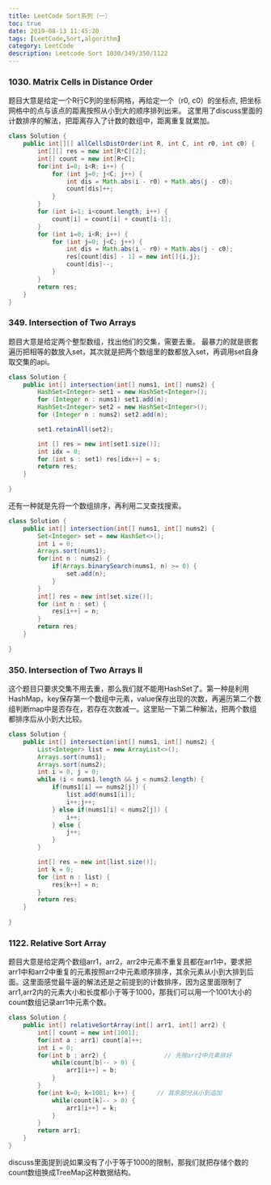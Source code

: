 ```yaml
---
title: LeetCode Sort系列（一）
toc: true
date: 2019-08-13 11:45:20
tags: [LeetCode,Sort,algorithm]
category: LeetCode
description: Leetcode Sort 1030/349/350/1122
---
```


### 1030. Matrix Cells in Distance Order
题目大意是给定一个R行C列的坐标网格，再给定一个（r0, c0）的坐标点, 把坐标网格中的点与该点的距离按照从小到大的顺序排列出来。
这里用了discuss里面的计数排序的解法，把距离存入了计数的数组中，距离重复就累加。

```Java Solution https://leetcode.com/problems/matrix-cells-in-distance-order/ Matrix Cells in Distance Order
class Solution {
    public int[][] allCellsDistOrder(int R, int C, int r0, int c0) {
        int[][] res = new int[R*C][2];
        int[] count = new int[R+C];
        for(int i=0; i<R; i++) {
            for (int j=0; j<C; j++) {
                int dis = Math.abs(i - r0) + Math.abs(j - c0);
                count[dis]++;
            }
        }
        for (int i=1; i<count.length; i++) {
            count[i] = count[i] + count[i-1];
        }
        for (int i=0; i<R; i++) {
            for (int j=0; j<C; j++) {
                int dis = Math.abs(i - r0) + Math.abs(j - c0);
                res[count[dis] - 1] = new int[]{i,j};
                count[dis]--;
            }
        }
        return res;
    }
}
```
### 349. Intersection of Two Arrays
题目大意是给定两个整型数组，找出他们的交集，需要去重。
最暴力的就是嵌套遍历把相等的数放入set，其次就是把两个数组里的数都放入set，再调用set自身取交集的api。
```Java Solution https://leetcode.com/problems/intersection-of-two-arrays/ intersection-of-two-arrays
class Solution {
    public int[] intersection(int[] nums1, int[] nums2) {
        HashSet<Integer> set1 = new HashSet<Integer>();
    	for (Integer n : nums1) set1.add(n);
    	HashSet<Integer> set2 = new HashSet<Integer>();
    	for (Integer n : nums2) set2.add(n);

   		set1.retainAll(set2);

    	int [] res = new int[set1.size()];
    	int idx = 0;
    	for (int s : set1) res[idx++] = s;
    	return res;
    }
     
} 
```
还有一种就是先将一个数组排序，再利用二叉查找搜索。
```Java Solution https://leetcode.com/problems/intersection-of-two-arrays/ intersection-of-two-arrays
class Solution {
    public int[] intersection(int[] nums1, int[] nums2) {
        Set<Integer> set = new HashSet<>();
		int i = 0;
		Arrays.sort(nums1);
		for(int n : nums2) {
            if(Arrays.binarySearch(nums1, n) >= 0) {
                set.add(n);
            }
        }
        int[] res = new int[set.size()];
		for (int n : set) {
            res[i++] = n;
        }
        return res;
    }
     
} 
```
### 350. Intersection of Two Arrays II
这个题目只要求交集不用去重，那么我们就不能用HashSet了。第一种是利用HashMap，key保存第一个数组中元素，value保存出现的次数，再遍历第二个数组判断map中是否存在，若存在次数减一。这里贴一下第二种解法，把两个数组都排序后从小到大比较。
```Java Solution https://leetcode.com/problems/intersection-of-two-arrays-ii/  Intersection of Two Arrays II
class Solution {
    public int[] intersection(int[] nums1, int[] nums2) {
        List<Integer> list = new ArrayList<>();
        Arrays.sort(nums1);
        Arrays.sort(nums2);
        int i = 0, j = 0;
        while (i < nums1.length && j < nums2.length) {
            if(nums1[i] == nums2[j]) {
                list.add(nums1[i]);
                i++;j++;
            } else if(nums1[i] < nums2[j]) {
                i++;
            } else {
                j++;
            }
        }

        int[] res = new int[list.size()];
        int k = 0;
        for (int n : list) {
            res[k++] = n;
        }
        return res;
    }
     
} 
```
### 1122. Relative Sort Array
题目大意是给定两个数组arr1，arr2，arr2中元素不重复且都在arr1中，要求把arr1中和arr2中重复的元素按照arr2中元素顺序排序，其余元素从小到大排到后面。这里面感觉最牛逼的解法还是之前提到的计数排序，因为这里面限制了arr1,arr2内的元素大小和长度都小于等于1000，那我们可以用一个1001大小的count数组记录arr1中元素个数。
```Java Solution https://leetcode.com/problems/relative-sort-array/submissions/ Relative Sort Array
class Solution {
    public int[] relativeSortArray(int[] arr1, int[] arr2) {
        int[] count = new int[1001];
        for(int a : arr1) count[a]++;
        int i = 0;
        for(int b : arr2) {                // 先按arr2中元素排好
            while(count[b]-- > 0) {
                arr1[i++] = b;
            }
        }
        for(int k=0; k<1001; k++) {      // 其余部分从小到追加
            while(count[k]-- > 0) {
                arr1[i++] = k;
            }
        }
        return arr1;
    }
}
```
discuss里面提到说如果没有了小于等于1000的限制，那我们就把存储个数的count数组换成TreeMap这种数据结构。

